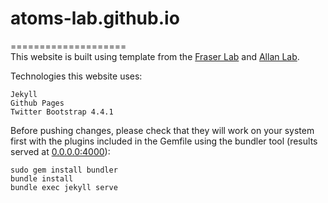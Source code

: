 # atoms-lab.github.io
====================
<br> This website is built using template from the <a href="https://fraserlab.com/2020/05/03/Clone-this-website/">Fraser Lab</a> and <a href="http://www.allanlab.org/aboutwebsite.html"> Allan Lab</a>.

Technologies this website uses:  

    Jekyll  
    Github Pages  
    Twitter Bootstrap 4.4.1

Before pushing changes, please check that they will work on your system first with the plugins included in the Gemfile using the bundler tool (results served at [0.0.0.0:4000](0.0.0.0:4000)):

    sudo gem install bundler
    bundle install
    bundle exec jekyll serve
    

